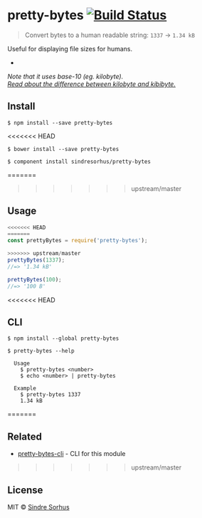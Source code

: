 # pretty-bytes [![Build Status](https://travis-ci.org/sindresorhus/pretty-bytes.svg?branch=master)](https://travis-ci.org/sindresorhus/pretty-bytes)

> Convert bytes to a human readable string: `1337` → `1.34 kB`

Useful for displaying file sizes for humans.

-

*Note that it uses base-10 (eg. kilobyte).  
[Read about the difference between kilobyte and kibibyte.](http://pacoup.com/2009/05/26/kb-kb-kib-whats-up-with-that/)*


## Install

```
$ npm install --save pretty-bytes
```

<<<<<<< HEAD
```
$ bower install --save pretty-bytes
```

```
$ component install sindresorhus/pretty-bytes
```

=======
>>>>>>> upstream/master

## Usage

```js
<<<<<<< HEAD
=======
const prettyBytes = require('pretty-bytes');

>>>>>>> upstream/master
prettyBytes(1337);
//=> '1.34 kB'

prettyBytes(100);
//=> '100 B'
```


<<<<<<< HEAD
## CLI

```
$ npm install --global pretty-bytes
```

```
$ pretty-bytes --help

  Usage
    $ pretty-bytes <number>
    $ echo <number> | pretty-bytes

  Example
    $ pretty-bytes 1337
    1.34 kB
```
=======
## Related

- [pretty-bytes-cli](https://github.com/sindresorhus/pretty-bytes-cli) - CLI for this module
>>>>>>> upstream/master


## License

MIT © [Sindre Sorhus](http://sindresorhus.com)
